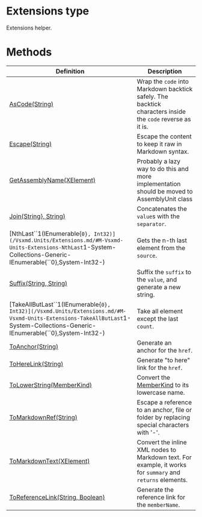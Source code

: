 <a name='T-Vsxmd-Units-Extensions'></a>
# Extensions type

Extensions helper.

# Methods

| Definition | Description |
|-|-|
| [AsCode(String)](/Vsxmd.Units/Extensions.md/#M-Vsxmd-Units-Extensions-AsCode-System-String-) | Wrap the `code` into Markdown backtick safely.  The backtick characters inside the `code` reverse as it is. |
| [Escape(String)](/Vsxmd.Units/Extensions.md/#M-Vsxmd-Units-Extensions-Escape-System-String-) | Escape the content to keep it raw in Markdown syntax. |
| [GetAssemblyName(XElement)](/Vsxmd.Units/Extensions.md/#M-Vsxmd-Units-Extensions-GetAssemblyName-System-Xml-Linq-XElement-) | Probably a lazy way to do this and more implementation should be moved to AssemblyUnit class |
| [Join(String}, String)](/Vsxmd.Units/Extensions.md/#M-Vsxmd-Units-Extensions-Join-System-Collections-Generic-IEnumerable{System-String},System-String-) | Concatenates the `value`s with the `separator`. |
| [NthLast\`\`1(IEnumerable{``0}, Int32)](/Vsxmd.Units/Extensions.md/#M-Vsxmd-Units-Extensions-NthLast``1-System-Collections-Generic-IEnumerable{``0},System-Int32-) | Gets the n-th last element from the `source`. |
| [Suffix(String, String)](/Vsxmd.Units/Extensions.md/#M-Vsxmd-Units-Extensions-Suffix-System-String,System-String-) | Suffix the `suffix` to the `value`, and generate a new string. |
| [TakeAllButLast\`\`1(IEnumerable{``0}, Int32)](/Vsxmd.Units/Extensions.md/#M-Vsxmd-Units-Extensions-TakeAllButLast``1-System-Collections-Generic-IEnumerable{``0},System-Int32-) | Take all element except the last `count`. |
| [ToAnchor(String)](/Vsxmd.Units/Extensions.md/#M-Vsxmd-Units-Extensions-ToAnchor-System-String-) | Generate an anchor for the `href`. |
| [ToHereLink(String)](/Vsxmd.Units/Extensions.md/#M-Vsxmd-Units-Extensions-ToHereLink-System-String-) | Generate "to here" link for the `href`. |
| [ToLowerString(MemberKind)](/Vsxmd.Units/Extensions.md/#M-Vsxmd-Units-Extensions-ToLowerString-Vsxmd-Units-MemberKind-) | Convert the [MemberKind](/Vsxmd.Units/MemberKind.md/#T-Vsxmd-Units-MemberKind) to its lowercase name. |
| [ToMarkdownRef(String)](/Vsxmd.Units/Extensions.md/#M-Vsxmd-Units-Extensions-ToMarkdownRef-System-String-) | Escape a reference to an anchor, file or folder by replacing special characters with '-'. |
| [ToMarkdownText(XElement)](/Vsxmd.Units/Extensions.md/#M-Vsxmd-Units-Extensions-ToMarkdownText-System-Xml-Linq-XElement-) | Convert the inline XML nodes to Markdown text. For example, it works for `summary` and `returns` elements. |
| [ToReferenceLink(String, Boolean)](/Vsxmd.Units/Extensions.md/#M-Vsxmd-Units-Extensions-ToReferenceLink-System-String,System-Boolean-) | Generate the reference link for the `memberName`. |
